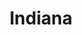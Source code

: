 ---
title: "Indiana"
hashtag: indiana
borders:
  - Illinois
  - Kentucky
  - Lake Michigan
  - Michigan
  - Ohio
tags:
  - State
  - United States
---
